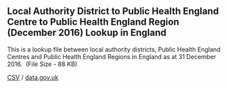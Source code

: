 ## Local Authority District to Public Health England Centre to Public Health England Region (December 2016) Lookup in England

This is a lookup file between local authority districts, Public Health England Centres and Public Health England Regions in England as at 31 December 2016.  (File Size - 88 KB)

[CSV](../csv/180.csv) / [data.gov.uk](https://data.gov.uk/dataset/86f95c3f-7c5d-45ce-94bb-7a4818d0014c/local-authority-district-to-public-health-england-centre-to-public-health-england-region-december-2016-lookup-in-england)

